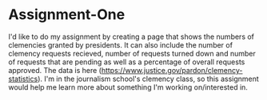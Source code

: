 # Assignment-One

I'd like to do my assignment by creating a page that shows the numbers of clemencies granted by presidents. It can also include the number of clemency requests recieved, number of requests turned down and number of requests that are pending as well as a percentage of overall requests approved. The data is here (https://www.justice.gov/pardon/clemency-statistics). I'm in the journalism school's clemency class, so this assignment would help me learn more about something I'm working on/interested in.
